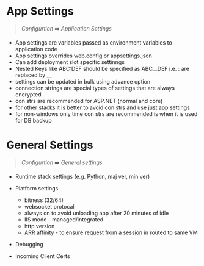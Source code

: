 # App Settings

> *Configurtion* ➡️ *Application Settings*

* App settings are variables passed as environment variables to application code
* App settings overrides web.config or appsettings.json
* Can add deployment slot specific settinngs
* Nested Keys like ABC:DEF should be specified as ABC__DEF i.e. : are replaced by __
* settings can be updated in bulk using advance option
* connection strings are special types of settings that are always encrypted
* con strs are recommended for ASP.NET (normal and core)
* for other stacks it is better to avoid con strs and use just app settings
* for non-windows only time con strs are recommended is when it is used for DB backup

# General Settings

> *Configurtion* ➡️ *General settings*

* Runtime stack settings (e.g. Python, maj ver, min ver)
* Platform settings 
    * bitness (32/64)
    * websocket protocal
    * always on to avoid unloading app after 20 minutes of idle
    * IIS mode - managed/integrated
    * http version
    * ARR affinity - to ensure request from a session in routed to same VM 

* Debugging
* Incoming Client Certs
